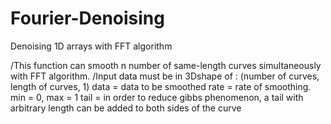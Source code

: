 # Fourier-Denoising
Denoising 1D arrays with FFT algorithm

/This function can smooth n number of same-length curves simultaneously with FFT algorithm. 
/Input data must be in 3Dshape of : (number of curves, length of curves, 1)
data = data to be smoothed
rate = rate of smoothing. min = 0, max = 1
tail = in order to reduce gibbs phenomenon, a tail with arbitrary length can be added to both sides of the curve

